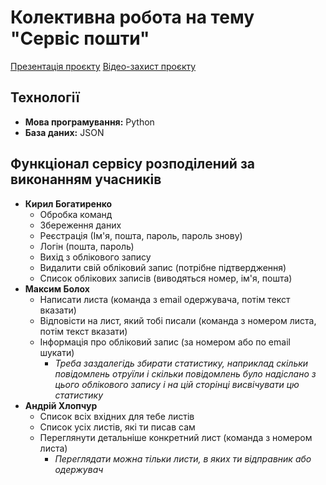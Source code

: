 <h1>Колективна робота на тему "Сервіс пошти"</h1>
<a href="https://nubip-my.sharepoint.com/:p:/g/personal/kn23-k_bohatyrenko_it_nubip_edu_ua/EWnN2gqqpIZEpq8rKLlORWoBsFEOqNHd_Vb6qUOyni5qPw?e=LCcfGG">Презентація проєкту</a>
<a href="https://drive.google.com/file/d/1jQbBxU5i5nTOdmKuLJ_RkVrIz2a3h4V7/view?usp=sharing​">Відео-захист проєкту</a>
<h2>Технології</h2>
<ul>
    <li><strong>Мова програмування:</strong> Python</li>
    <li><strong>База даних:</strong> JSON</li>
</ul>

<h2>Функціонал сервісу розподілений за виконанням учасників</h2>
<ul>
  <li><strong>Кирил Богатиренко</strong>
    <ul>
      <li>Обробка команд</li>
      <li>Збереження даних</li>
      <li>Реєстрація (Ім'я, пошта, пароль, пароль знову)</li>
      <li>Логін (пошта, пароль)</li>
      <li>Вихід з облікового запису</li>
      <li>Видалити свій обліковий запис (потрібне підтвердження)</li>
      <li>Список облікових записів (виводяться номер, ім'я, пошта)</li>
    </ul>
  </li>
  <li><strong>Максим Болох</strong>
    <ul>
      <li>Написати листа (команда з email одержувача, потім текст вказати)</li>
      <li>Відповісти на лист, який тобі писали (команда з номером листа, потім текст вказати)</li>
      <li>Інформація про обліковий запис (за номером або по email шукати)
        <ul>
          <li><em>Треба заздалегідь збирати статистику, наприклад скільки повідомлень отруїли і скільки повідомлень було надіслано з цього облікового запису і на цій сторінці висвічувати цю статистику</em></li>
        </ul>
      </li>
    </ul>
  </li>
  <li><strong>Андрій Хлопчур</strong>
    <ul>
      <li>Список всіх вхідних для тебе листів</li>
      <li>Список усіх листів, які ти писав сам</li>
      <li>Переглянути детальніше конкретний лист (команда з номером листа)
        <ul>
          <li><em>Переглядати можна тільки листи, в яких ти відправник або одержувач</em></li>
        </ul>
      </li>
    </ul>
  </li>
</ul>
